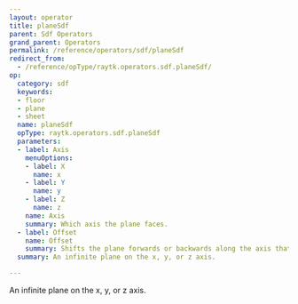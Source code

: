 ```yaml
---
layout: operator
title: planeSdf
parent: Sdf Operators
grand_parent: Operators
permalink: /reference/operators/sdf/planeSdf
redirect_from:
  - /reference/opType/raytk.operators.sdf.planeSdf/
op:
  category: sdf
  keywords:
  - floor
  - plane
  - sheet
  name: planeSdf
  opType: raytk.operators.sdf.planeSdf
  parameters:
  - label: Axis
    menuOptions:
    - label: X
      name: x
    - label: Y
      name: y
    - label: Z
      name: z
    name: Axis
    summary: Which axis the plane faces.
  - label: Offset
    name: Offset
    summary: Shifts the plane forwards or backwards along the axis that it faces.
  summary: An infinite plane on the x, y, or z axis.

---
```



An infinite plane on the x, y, or z axis.